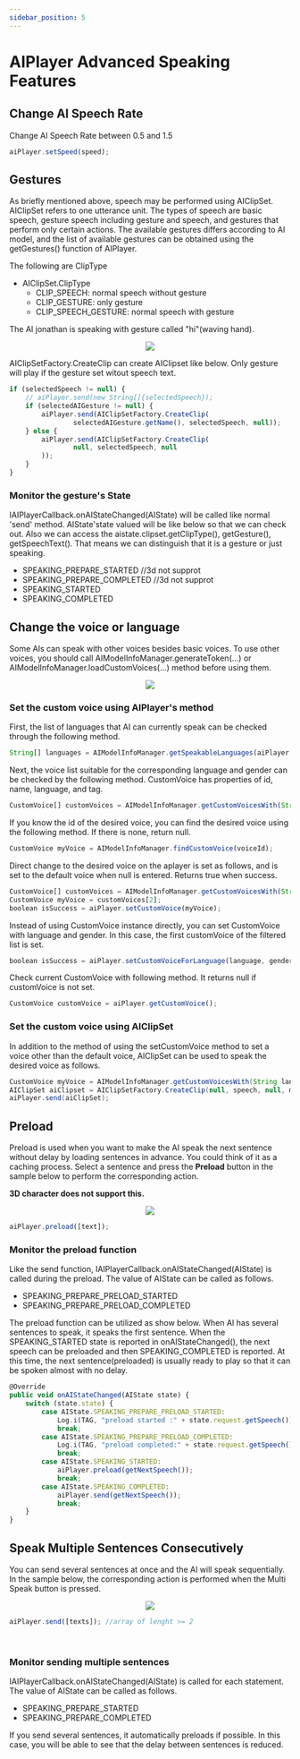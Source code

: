 ```yaml
---
sidebar_position: 5
---
```


# AIPlayer Advanced Speaking Features

## Change AI Speech Rate
Change AI Speech Rate between 0.5 and 1.5

```js
aiPlayer.setSpeed(speed);
```

## Gestures
As briefly mentioned above, speech may be performed using AIClipSet. AIClipSet refers to one utterance unit. The types of speech are basic speech, gesture speech including gesture and speech, and gestures that perform only certain actions. The available gestures differs according to AI model, and the list of available gestures can be obtained using the getGestures() function of AIPlayer.


The following are ClipType 

- AIClipSet.ClipType
  - CLIP_SPEECH: normal speech without gesture
  - CLIP_GESTURE: only gesture
  - CLIP_SPEECH_GESTURE: normal speech with gesture 

The AI jonathan is speaking with gesture called "hi"(waving hand).

<p align="center">
<img src="/img/aihuman/android/Screenshot_20221107-120334_AIHumanSDKDemo.jpg" style={{zoom: "25%"}} />
</p>

AIClipSetFactory.CreateClip can create AIClipset like below. Only gesture will play if the gesture set witout speech text.

```js
if (selectedSpeech != null) {
    // aiPlayer.send(new String[]{selectedSpeech});
    if (selectedAIGesture != null) {
        aiPlayer.send(AIClipSetFactory.CreateClip(
                selectedAIGesture.getName(), selectedSpeech, null));
    } else {
        aiPlayer.send(AIClipSetFactory.CreateClip(
                null, selectedSpeech, null
        ));
    }
}
```

### Monitor the gesture's State
IAIPlayerCallback.onAIStateChanged(AIState) will be called like normal 'send' method. AIState'state valued will be like below so that we can check out. Also we can access the aistate.clipset.getClipType(), getGesture(), getSpeechText(). That means we can distinguish that it is a gesture or  just speaking.

- SPEAKING_PREPARE_STARTED //3d not supprot 
- SPEAKING_PREPARE_COMPLETED //3d not supprot 
- SPEAKING_STARTED
- SPEAKING_COMPLETED


## Change the voice or language
Some AIs can speak with other voices besides basic voices. To use other voices, you should call AIModelInfoManager.generateToken(...) or AIModelInfoManager.loadCustomVoices(...) method before using them. 

<p align="center">
<img src="/img/aihuman/android/Screenshot_20221107-120630_AIHumanSDKDemo.jpg" style={{zoom: "25%"}} />
</p>

### Set the custom voice using AIPlayer's method
First, the list of languages that AI can currently speak can be checked through the following method.

```js
String[] languages = AIModelInfoManager.getSpeakableLanguages(aiPlayer.getGender());
``` 

Next, the voice list suitable for the corresponding language and gender can be checked by the following method. CustomVoice has properties of id, name, language, and tag.

```js
CustomVoice[] customVoices = AIModelInfoManager.getCustomVoicesWith(String language, String gender);
``` 

If you know the id of the desired voice, you can find the desired voice using the following method. If there is none, return null.

```js
CustomVoice myVoice = AIModelInfoManager.findCustomVoice(voiceId);
``` 

Direct change to the desired voice on the aplayer is set as follows, and is set to the default voice when null is entered. Returns true when success.


```js
CustomVoice[] customVoices = AIModelInfoManager.getCustomVoicesWith(String language, String gender);
CustomVoice myVoice = customVoices[2]; 
boolean isSuccess = aiPlayer.setCustomVoice(myVoice);
``` 

Instead of using CustomVoice instance directly, you can set CustomVoice with language and gender. In this case, the first customVoice of the filtered list is set. 

```js
boolean isSuccess = aiPlayer.setCustomVoiceForLanguage(language, gender);
```

Check current CustomVoice with following method. It returns null if customVoice is not set.

```js
CustomVoice customVoice = aiPlayer.getCustomVoice();
```

### Set the custom voice using AIClipSet
In addition to the method of using the setCustomVoice method to set a voice other than the default voice, AIClipSet can be used to speak the desired voice as follows.


```java
CustomVoice myVoice = AIModelInfoManager.getCustomVoicesWith(String language, String gender)[0];
AIClipSet aiClipset = AIClipSetFactory.CreateClip(null, speech, null, myVoice);
aiPlayer.send(aiClipSet);
``` 

## Preload

Preload is used when you want to make the AI speak the next sentence without delay by loading sentences in advance. You could think of it as a caching process. Select a sentence and press the **Preload** button in the sample below to perform the corresponding action.

**3D character does not support this.** 

<p align="center">
<img src="/img/aihuman/android/Screenshot_20221107-120334_AIHumanSDKDemo.jpg" style={{zoom: "25%"}} />
</p>

```js
aiPlayer.preload([text]);
```

### Monitor the preload function

Like the send function, IAIPlayerCallback.onAIStateChanged(AIState) is called during the preload. The value of AIState can be called as follows.

- SPEAKING_PREPARE_PRELOAD_STARTED
- SPEAKING_PREPARE_PRELOAD_COMPLETED

The preload function can be utilized as show below. When AI has several sentences to speak, it speaks the first sentence. When the SPEAKING_STARTED state is reported in onAIStateChanged(), the next speech can be preloaded and then SPEAKING_COMPLETED is reported. At this time, the next sentence(preloaded) is usually ready to play so that it can be spoken almost with no delay.

```js
@Override
public void onAIStateChanged(AIState state) {
    switch (state.state) {
        case AIState.SPEAKING_PREPARE_PRELOAD_STARTED:
            Log.i(TAG, "preload started :" + state.request.getSpeech());
            break;
        case AIState.SPEAKING_PREPARE_PRELOAD_COMPLETED:
            Log.i(TAG, "preload completed:" + state.request.getSpeech());
            break;
        case AIState.SPEAKING_STARTED:
            aiPlayer.preload(getNextSpeech());
            break;
        case AIState.SPEAKING_COMPLETED:
            aiPlayer.send(getNextSpeech());
            break;
    }
}
```


## Speak Multiple Sentences Consecutively
You can send several sentences at once and the AI will speak sequentially. In the sample below, the corresponding action is performed when the Multi Speak button is pressed.

<p align="center">
<img src="/img/aihuman/android/Screenshot_20221107-120334_AIHumanSDKDemo.jpg" style={{zoom: "25%"}} />
</p>

```js
aiPlayer.send([texts]); //array of lenght >= 2 
```
<br/>

### Monitor sending multiple sentences

IAIPlayerCallback.onAIStateChanged(AIState) is called for each statement. The value of AIState can be called as follows.

- SPEAKING_PREPARE_STARTED
- SPEAKING_PREPARE_COMPLETED

 If you send several sentences, it automatically preloads if possible. In this case, you will be able to see that the delay between sentences is reduced.
